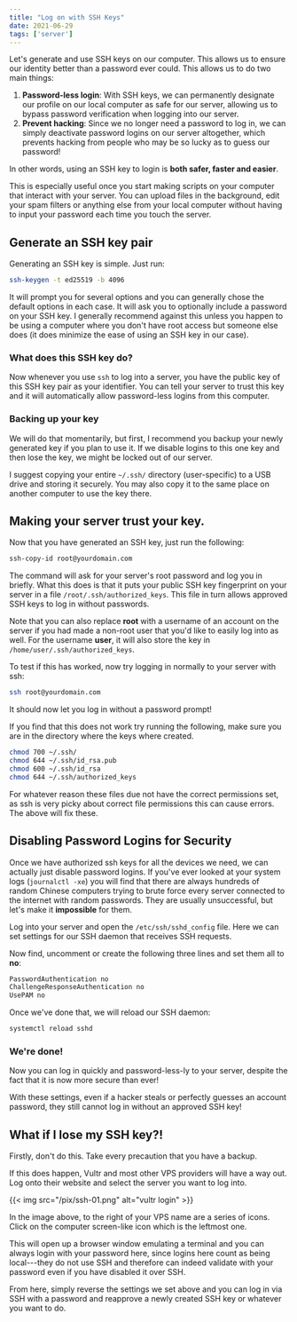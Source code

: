 ```yaml
---
title: "Log on with SSH Keys"
date: 2021-06-29
tags: ['server']
---
```

Let\'s generate and use SSH keys on our computer. This allows us to
ensure our identity better than a password ever could. This allows us to
do two main things:

1.  **Password-less login**: With SSH keys, we can permanently designate
    our profile on our local computer as safe for our server, allowing
    us to bypass password verification when logging into our server.
2.  **Prevent hacking**: Since we no longer need a password to log in,
    we can simply deactivate password logins on our server altogether,
    which prevents hacking from people who may be so lucky as to guess
    our password!

In other words, using an SSH key to login is **both safer, faster and
easier**.

This is especially useful once you start making scripts on your computer
that interact with your server. You can upload files in the background,
edit your spam filters or anything else from your local computer without
having to input your password each time you touch the server.

## Generate an SSH key pair

Generating an SSH key is simple. Just run:

```sh
ssh-keygen -t ed25519 -b 4096
```

It will prompt you for several options and you can generally chose the
default options in each case. It will ask you to optionally include a
password on your SSH key. I generally recommend against this unless you
happen to be using a computer where you don\'t have root access but
someone else does (it does minimize the ease of using an SSH key in our
case).

### What does this SSH key do?

Now whenever you use `ssh` to log into a server, you have the public key
of this SSH key pair as your identifier. You can tell your server to
trust this key and it will automatically allow password-less logins from
this computer.

### Backing up your key

We will do that momentarily, but first, I recommend you backup your
newly generated key if you plan to use it. If we disable logins to this
one key and then lose the key, we might be locked out of our server.

I suggest copying your entire `~/.ssh/` directory (user-specific) to a
USB drive and storing it securely. You may also copy it to the same
place on another computer to use the key there.

## Making your server trust your key.

Now that you have generated an SSH key, just run the following:

```sh
ssh-copy-id root@yourdomain.com
```

The command will ask for your server\'s root password and log you in
briefly. What this does is that it puts your public SSH key fingerprint
on your server in a file `/root/.ssh/authorized_keys`. This file in turn
allows approved SSH keys to log in without passwords.

Note that you can also replace **root** with a username of an account on
the server if you had made a non-root user that you\'d like to easily
log into as well. For the username **user**, it will also store the key
in `/home/user/.ssh/authorized_keys`.

To test if this has worked, now try logging in normally to your server
with ssh:

```sh
ssh root@yourdomain.com
```

It should now let you log in without a password prompt!

If you find that this does not work try running the following, make sure
you are in the directory where the keys where created.

```sh
chmod 700 ~/.ssh/
chmod 644 ~/.ssh/id_rsa.pub
chmod 600 ~/.ssh/id_rsa
chmod 644 ~/.ssh/authorized_keys
```

For whatever reason these files due not have the correct permissions
set, as ssh is very picky about correct file permissions this can cause
errors. The above will fix these.

## Disabling Password Logins for Security

Once we have authorized ssh keys for all the devices we need, we can
actually just disable password logins. If you\'ve ever looked at your
system logs (`journalctl -xe`) you will find that there are always
hundreds of random Chinese computers trying to brute force every server
connected to the internet with random passwords. They are usually
unsuccessful, but let\'s make it **impossible** for them.

Log into your server and open the `/etc/ssh/sshd_config` file. Here we
can set settings for our SSH daemon that receives SSH requests.

Now find, uncomment or create the following three lines and set them all
to **no**:

```sh
PasswordAuthentication no
ChallengeResponseAuthentication no
UsePAM no
```

Once we\'ve done that, we will reload our SSH daemon:

```sh
systemctl reload sshd
```

### We\'re done!

Now you can log in quickly and password-less-ly to your server, despite
the fact that it is now more secure than ever!

With these settings, even if a hacker steals or perfectly guesses an
account password, they still cannot log in without an approved SSH key!

## What if I lose my SSH key?!

Firstly, don\'t do this. Take every precaution that you have a backup.

If this does happen, Vultr and most other VPS providers will have a way
out. Log onto their website and select the server you want to log into.

{{< img src="/pix/ssh-01.png" alt="vultr login" >}}

In the image above, to the right of your VPS name are a series of icons.
Click on the computer screen-like icon which is the leftmost one.

This will open up a browser window emulating a terminal and you can
always login with your password here, since logins here count as being
local---they do not use SSH and therefore can indeed validate with
your password even if you have disabled it over SSH.

From here, simply reverse the settings we set above and you can log in
via SSH with a password and reapprove a newly created SSH key or
whatever you want to do.
